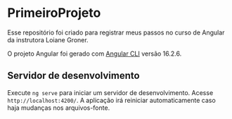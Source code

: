 # PrimeiroProjeto

Esse repositório foi criado para registrar meus passos no curso de Angular da instrutora Loiane Groner.

O projeto Angular foi gerado com [Angular CLI](https://github.com/angular/angular-cli) versão 16.2.6.

## Servidor de desenvolvimento

Execute `ng serve` para iniciar um servidor de desenvolvimento. Acesse `http://localhost:4200/`. A aplicação irá reiniciar automaticamente caso haja mudanças nos arquivos-fonte.
